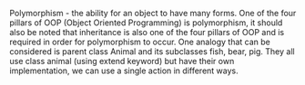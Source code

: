 Polymorphism - the ability for an object to have many forms. One of the four pillars of OOP (Object Oriented Programming) is polymorphism, 
it should also be noted that inheritance is also one of the four pillars of OOP and is required in order for polymorphism to occur.
One analogy that can be considered is parent class Animal and its subclasses fish, bear, pig. They all use class animal (using extend keyword) but have their own
implementation, we can use a single action in different ways.

